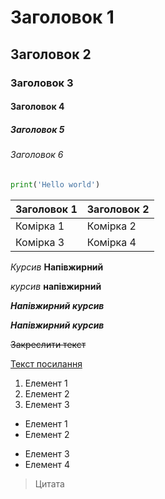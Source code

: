 # Заголовок 1
## Заголовок 2
### Заголовок 3
#### Заголовок 4
##### Заголовок 5
###### Заголовок 6

```py
print('Hello world')
```

| Заголовок 1  | Заголовок 2 |
|--------------|-------------|
| Комірка 1    | Комірка 2   | 
| Комірка 3    | Комірка 4   |

*Курсив*
**Напівжирний**

_курсив_
__напівжирний__

***Напівжирний курсив***

___Напівжирний курсив___

~~Закреслити текст~~

[Текст посилання](https://google.com)

1. Елемент 1
2. Елемент 2
3. Елемент 3

- Елемент 1
- Елемент 2
* Елемент 3
* Елемент 4

> Цитата
